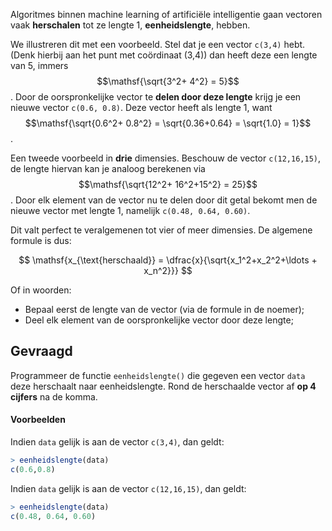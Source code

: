 Algoritmes binnen machine learning of artificiële intelligentie gaan vectoren vaak **herschalen** tot ze lengte 1, **eenheidslengte**,  hebben.

We illustreren dit met een voorbeeld. Stel dat je een vector `c(3,4)` hebt. (Denk hierbij aan het punt met coördinaat (3,4)) dan heeft deze een lengte van 5, immers $$\mathsf{\sqrt{3^2+ 4^2} = 5}$$. Door de oorspronkelijke vector te **delen door deze lengte** krijg je een nieuwe vector `c(0.6, 0.8)`. Deze vector heeft als lengte 1, want $$\mathsf{\sqrt{0.6^2+ 0.8^2} = \sqrt{0.36+0.64} = \sqrt{1.0} = 1}$$.

Een tweede voorbeeld in **drie** dimensies. Beschouw de vector `c(12,16,15)`, de lengte hiervan kan je analoog berekenen via $$\mathsf{\sqrt{12^2+ 16^2+15^2} = 25}$$. Door elk element van de vector nu te delen door dit getal bekomt men de nieuwe vector met lengte 1, namelijk `c(0.48, 0.64, 0.60)`.

Dit valt perfect te veralgemenen tot vier of meer dimensies. De algemene formule is dus:

$$
    \mathsf{x_{\text{herschaald}} = \dfrac{x}{\sqrt{x_1^2+x_2^2+\ldots + x_n^2}}}
$$

Of in woorden:
- Bepaal eerst de lengte van de vector (via de formule in de noemer);
- Deel elk element van de oorspronkelijke vector door deze lengte;

## Gevraagd

Programmeer de functie `eenheidslengte()` die gegeven een vector `data` deze herschaalt naar eenheidslengte. Rond de herschaalde vector af **op 4 cijfers** na de komma.

#### Voorbeelden

Indien `data` gelijk is aan de vector `c(3,4)`, dan geldt:

```R
> eenheidslengte(data)
c(0.6,0.8)
```

Indien `data` gelijk is aan de vector `c(12,16,15)`, dan geldt:

```R
> eenheidslengte(data)
c(0.48, 0.64, 0.60)
```
